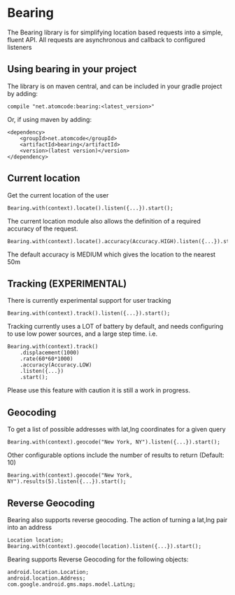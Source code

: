 Bearing
=======

The Bearing library is for simplifying location based requests into a simple, fluent API.
All requests are asynchronous and callback to configured listeners

## Using bearing in your project

The library is on maven central, and can be included in your gradle project by
adding:

    compile "net.atomcode:bearing:<latest_version>"

Or, if using maven by adding:

    <dependency>
        <groupId>net.atomcode</groupId>
        <artifactId>bearing</artifactId>
        <version>(latest version)</version>
    </dependency>

## Current location

Get the current location of the user

	Bearing.with(context).locate().listen({...}).start();

The current location module also allows the definition of a required accuracy of the request.

	Bearing.with(context).locate().accuracy(Accuracy.HIGH).listen({...}).start();

The default accuracy is MEDIUM which gives the location to the nearest 50m

## Tracking (EXPERIMENTAL)

There is currently experimental support for user tracking

    Bearing.with(context).track().listen({...}).start();

Tracking currently uses a LOT of battery by default, and needs configuring to
use low power sources, and a large step time. i.e.

    Bearing.with(context).track()
        .displacement(1000)
        .rate(60*60*1000)
        .accuracy(Accuracy.LOW)
        .listen({...})
        .start();

Please use this feature with caution it is still a work in progress.

## Geocoding

To get a list of possible addresses with lat,lng coordinates for a given query

	Bearing.with(context).geocode("New York, NY").listen({...}).start();

Other configurable options include the number of results to return (Default: 10)

	Bearing.with(context).geocode("New York, NY").results(5).listen({...}).start();

## Reverse Geocoding

Bearing also supports reverse geocoding. The action of turning a lat,lng pair into an address

	Location location;
	Bearing.with(context).geocode(location).listen({...}).start();

Bearing supports Reverse Geocoding for the following objects:

	android.location.Location;
	android.location.Address;
	com.google.android.gms.maps.model.LatLng;
